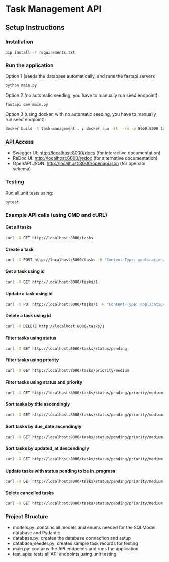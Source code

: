 # Task Management API

## Setup Instructions

### Installation

```bash
pip install -r requirements.txt
```

### Run the application
Option 1 (seeds the database automatically, and runs the fastapi server): 
```bash
python main.py 
```
Option 2 (no automatic seeding, you have to manually run seed endpoint):
```bash
fastapi dev main.py 
```
Option 3 (using docker, with no automatic seeding, you have to manually run seed endpoint):
```bash
docker build -t task-management . ; docker run -it --rm -p 8000:8000 task-management
```

### API Access
- Swagger UI: [http://localhost:8000/docs](http://localhost:8000/docs) (for interactive documentation)
- ReDoc UI: [http://localhost:8000/redoc](http://localhost:8000/redoc) (for alternative documentation)
- OpenAPI JSON: [http://localhost:8000/openapi.json](http://localhost:8000/openapi.json) (for openapi schema)

### Testing
Run all unit tests using:
```bash
pytest
```

### Example API calls (using CMD and cURL)

#### Get all tasks
```bash
curl -X GET http://localhost:8000/tasks
```
#### Create a task
```bash
curl -X POST http://localhost:8000/tasks -H "Content-Type: application/json" -d "{\"title\": \"Sample Task\", \"priority\": \"high\"}"
```

#### Get a task using id
```bash
curl -X GET http://localhost:8000/tasks/1
```

#### Update a task using id
```bash
curl -X PUT http://localhost:8000/tasks/1 -H "Content-Type: application/json" -d "{\"description\": \"New description\", \"status\": \"completed\"}"
```

#### Delete a task using id
```bash
curl -X DELETE http://localhost:8000/tasks/1
```

#### Filter tasks using status
```bash
curl -X GET http://localhost:8000/tasks/status/pending
```

#### Filter tasks using priority
```bash
curl -X GET http://localhost:8000/tasks/priority/medium
```

#### Filter tasks using status and priority
```bash
curl -X GET http://localhost:8000/tasks/status/pending/priority/medium
```

#### Sort tasks by title ascendingly
```bash
curl -X GET http://localhost:8000/tasks/status/pending/priority/medium
```

#### Sort tasks by due_date ascendingly
```bash
curl -X GET http://localhost:8000/tasks/status/pending/priority/medium
```

#### Sort tasks by updated_at descendingly
```bash
curl -X GET http://localhost:8000/tasks/status/pending/priority/medium
```

#### Update tasks with status pending to be in_progress
```bash
curl -X GET http://localhost:8000/tasks/status/pending/priority/medium
```

#### Delete cancelled tasks
```bash
curl -X GET http://localhost:8000/tasks/status/pending/priority/medium
```

### Project Structure
- models.py: contains all models and enums needed for the SQLModel database and Pydantic
- database.py: creates the database connection and setup
- database_seeder.py: creates sample task records for testing
- main.py: contains the API endpoints and runs the application
- test_apis: tests all API endpoints using unit testing